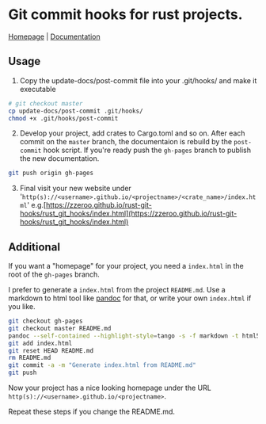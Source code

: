 # Git commit hooks for rust projects.

[Homepage](https://zzeroo.github.io/rust-git-hooks/) | [Documentation](https://zzeroo.github.io/rust-git-hooks/rust_git_hooks/index.html)

## Usage

1. Copy the update-docs/post-commit file into your .git/hooks/
  and make it executable
```bash
# git checkout master
cp update-docs/post-commit .git/hooks/
chmod +x .git/hooks/post-commit
```

2. Develop your project, add crates to Cargo.toml and so on.
  After each commit on the `master` branch, the documentaion is rebuild by the `post-commit` hook script.
  If you're ready push the `gh-pages` branch to publish the new documentation.
```bash
git push origin gh-pages
```

3. Final visit your new website under '`http(s)://<username>.github.io/<projectname>/<crate_name>/index.html`'
e.g.[https://zzeroo.github.io/rust-git-hooks/rust_git_hooks/index.html](https://zzeroo.github.io/rust-git-hooks/rust_git_hooks/index.html)

## Additional

If you want a "homepage" for your project, you need a `index.html` in the root of the `gh-pages` branch.

I prefer to generate a `index.html` from the project `README.md`. Use a markdown to html tool like [pandoc](http://pandoc.org/) for that, or write your own `index.html` if you like.

```bash
git checkout gh-pages
git checkout master README.md
pandoc --self-contained --highlight-style=tango -s -f markdown -t html5 -o index.html README.md
git add index.html
git reset HEAD README.md
rm README.md
git commit -a -m "Generate index.html from README.md"
git push
```

Now your project has a nice looking homepage under the URL `http(s)://<username>.github.io/<projectname>`.

Repeat these steps if you change the README.md.
